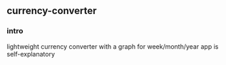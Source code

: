 ## currency-converter

### intro

lightweight currency converter with a graph for week/month/year
app is self-explanatory

